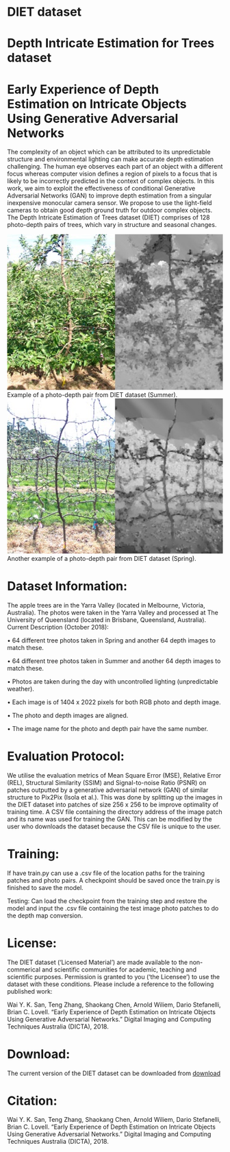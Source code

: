 # DIET dataset

# Depth Intricate Estimation for Trees dataset

# Early Experience of Depth Estimation on Intricate Objects Using Generative Adversarial Networks

The complexity of an object which can be attributed to its unpredictable structure and environmental lighting can make accurate depth estimation challenging. The human eye observes each part of an object with a different focus whereas computer vision defines a region of pixels to a focus that is likely to be incorrectly predicted in the context of complex objects.   In this work, we aim to exploit the effectiveness of conditional Generative Adversarial Networks (GAN) to improve depth estimation from a singular inexpensive monocular camera sensor.  We propose to use the light-field cameras to obtain good depth ground truth for outdoor complex objects. The Depth Intricate Estimation of Trees dataset (DIET) comprises of 128 photo-depth pairs of trees, which vary in structure and seasonal changes. 

<img src="Summer_Example.jpg" width="600px"/>
Example of a photo-depth pair from DIET dataset (Summer). 
<img src="Spring_Example.jpg" width="600px"/>   
Another example of a photo-depth pair from DIET dataset (Spring). 

# Dataset Information:

The apple trees are in the Yarra Valley (located in Melbourne, Victoria, Australia). The photos were taken in the Yarra Valley and processed at The University of Queensland (located in Brisbane, Queensland, Australia).  
Current Description (October 2018):

•	64 different tree photos taken in Spring and another 64 depth images to match these.

•	64 different tree photos taken in Summer and another 64 depth images to match these.

•	Photos are taken during the day with uncontrolled lighting (unpredictable weather). 

•	Each image is of 1404 x 2022 pixels for both RGB photo and depth image.

•	The photo and depth images are aligned. 

•	The image name for the photo and depth pair have the same number.

# Evaluation Protocol: 

We utilise the evaluation metrics of Mean Square Error (MSE), Relative Error (REL), Structural Similarity (SSIM) and Signal-to-noise Ratio (PSNR)  on patches outputted by a generative adversarial network (GAN) of similar structure to Pix2Pix (Isola et al.). This was done by splitting up the images in the DIET dataset into patches of size 256 x 256 to be improve optimality of training time. A CSV file containing the directory address of the image patch and its name was used for training the GAN. This can be modified by the user who downloads the dataset because the CSV file is unique to the user.  

# Training:  

If have train.py can use a .csv file of the location paths for the training patches and photo pairs. A checkpoint should be saved once the train.py is finished to save the model.

Testing: Can load the checkpoint from the training step and restore the model and input the .csv file containing the test image photo patches to do the depth map conversion.

# License:

The DIET dataset (‘Licensed Material’) are made available to the non-commerical and scientific communities for academic, teaching and scientific purposes. Permission is granted to you (‘the Licensee’) to use the dataset with these conditions. Please include a reference to the following published work:

Wai Y. K. San, Teng Zhang, Shaokang Chen, Arnold Wiliem, Dario Stefanelli, Brian C. Lovell. “Early Experience of Depth Estimation on Intricate Objects Using Generative Adversarial Networks.” Digital Imaging and Computing Techniques Australia (DICTA), 2018.


# Download:

The current version of the DIET dataset can be downloaded from [download](https://outbox.eait.uq.edu.au/uqawilie/DIET/DIET%20dataset.zip)

# Citation: 

Wai Y. K. San, Teng Zhang, Shaokang Chen, Arnold Wiliem, Dario Stefanelli, Brian C. Lovell. “Early Experience of Depth Estimation on Intricate Objects Using Generative Adversarial Networks.” Digital Imaging and Computing Techniques Australia (DICTA), 2018.
